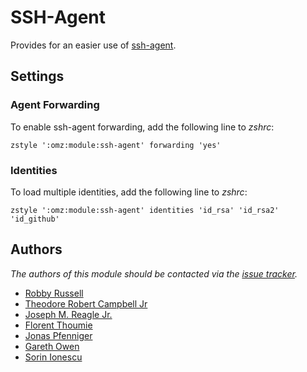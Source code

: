 SSH-Agent
=========

Provides for an easier use of [ssh-agent][1].

Settings
--------

### Agent Forwarding

To enable ssh-agent forwarding, add the following line to *zshrc*:

    zstyle ':omz:module:ssh-agent' forwarding 'yes'

### Identities

To load multiple identities, add the following line to *zshrc*:

    zstyle ':omz:module:ssh-agent' identities 'id_rsa' 'id_rsa2' 'id_github'

Authors
-------

*The authors of this module should be contacted via the [issue tracker][2].*

  - [Robby Russell](https://github.com/robbyrussell)
  - [Theodore Robert Campbell Jr](https://github.com/trcjr)
  - [Joseph M. Reagle Jr.](https://github.com/reagle)
  - [Florent Thoumie](https://github.com/flz)
  - [Jonas Pfenniger](https://github.com/zimbatm)
  - [Gareth Owen](https://github.com/gwjo)
  - [Sorin Ionescu](https://github.com/sorin-ionescu)

[1]: http://www.openbsd.org/cgi-bin/man.cgi?query=ssh-agent&sektion=1
[2]: https://github.com/sorin-ionescu/prezto/issues

